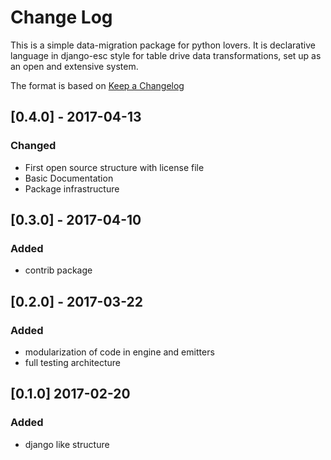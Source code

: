 # Change Log
This is a simple data-migration package for python lovers. It is declarative language in django-esc style for table drive data transformations, set up as an open and extensive system.

The format is based on [Keep a Changelog](http://keepachangelog.com/)

## [0.4.0] - 2017-04-13
### Changed
- First open source structure with license file
- Basic Documentation
- Package infrastructure

## [0.3.0] - 2017-04-10
### Added
- contrib package

## [0.2.0] - 2017-03-22
### Added
- modularization of code in engine and emitters
- full testing architecture

## [0.1.0] 2017-02-20
### Added
- django like structure
